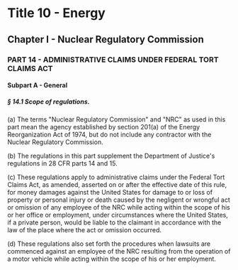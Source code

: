 
# Title 10 - Energy
## Chapter I - Nuclear Regulatory Commission
### PART 14 - ADMINISTRATIVE CLAIMS UNDER FEDERAL TORT CLAIMS ACT
#### Subpart A - General
##### § 14.1 Scope of regulations.

(a) The terms "Nuclear Regulatory Commission" and "NRC" as used in this part mean the agency established by section 201(a) of the Energy Reorganization Act of 1974, but do not include any contractor with the Nuclear Regulatory Commission.

(b) The regulations in this part supplement the Department of Justice's regulations in 28 CFR parts 14 and 15.

(c) These regulations apply to administrative claims under the Federal Tort Claims Act, as amended, asserted on or after the effective date of this rule, for money damages against the United States for damage to or loss of property or personal injury or death caused by the negligent or wrongful act or omission of any employee of the NRC while acting within the scope of his or her office or employment, under circumstances where the United States, if a private person, would be liable to the claimant in accordance with the law of the place where the act or omission occurred.

(d) These regulations also set forth the procedures when lawsuits are commenced against an employee of the NRC resulting from the operation of a motor vehicle while acting within the scope of his or her employment.
